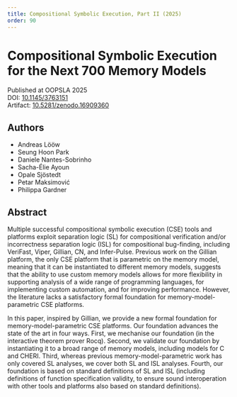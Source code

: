 ```yaml
---
title: Compositional Symbolic Execution, Part II (2025)
order: 90
---
```


# Compositional Symbolic Execution for the Next 700 Memory Models

Published at OOPSLA 2025 \
DOI: [10.1145/3763151](https://doi.org/10.1145/3763151) \
Artifact: [10.5281/zenodo.16909360](https://doi.org/10.5281/zenodo.16909360)

## Authors
- Andreas Lööw
- Seung Hoon Park
- Daniele Nantes-Sobrinho
- Sacha-Élie Ayoun
- Opale Sjöstedt
- Petar Maksimović
- Philippa Gardner

## Abstract
Multiple successful compositional symbolic execution (CSE) tools and platforms exploit separation logic (SL) for compositional verification and/or incorrectness separation logic (ISL) for compositional bug-finding, including VeriFast, Viper, Gillian, CN, and Infer-Pulse. Previous work on the Gillian platform, the only CSE platform that is parametric on the memory model, meaning that it can be instantiated to different memory models, suggests that the ability to use custom memory models allows for more flexibility in supporting analysis of a wide range of programming languages, for implementing custom automation, and for improving performance. However, the literature lacks a satisfactory formal foundation for memory-model-parametric CSE platforms.

In this paper, inspired by Gillian, we provide a new formal foundation for memory-model-parametric CSE platforms. Our foundation advances the state of the art in four ways. First, we mechanise our foundation (in the interactive theorem prover Rocq). Second, we validate our foundation by instantiating it to a broad range of memory models, including models for C and CHERI. Third, whereas previous memory-model-parametric work has only covered SL analyses, we cover both SL and ISL analyses. Fourth, our foundation is based on standard definitions of SL and ISL (including definitions of function specification validity, to ensure sound interoperation with other tools and platforms also based on standard definitions).
